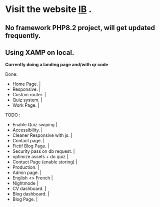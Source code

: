 # Visit the website [IB](https://ibproject.go.yo.fr/) .
## No framework PHP8.2 project, will get updated frequently.
## Using XAMP on local.

**Currently doing a landing page and/with qr code**

Done: 
* Home Page. |
* Responsive. |
* Custom router. |
* Quiz system. |
* Work Page. |

TODO :

* Enable Quiz swiping |
* Accessibility. |
* Cleaner Responsive with js. |
* Contact page. |
* Fictif Blog Page. |
* Security pass on db request. |
* optimize assets + do quiz |
* Contact Page (enable storing) |
* Production. |
* Admin page. |
* English <> French |
* Nightmode |
* CV dashboard. |
* Blog dashboard. |
* Blog Page. |